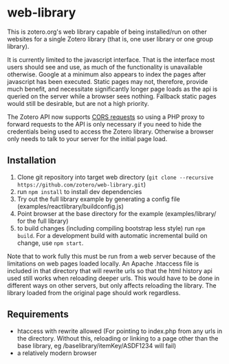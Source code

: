 web-library
===========

This is zotero.org's web library capable of being installed/run on other websites for a single Zotero library (that is, one user library or one group library).

It is currently limited to the javascript interface. That is the interface most users should see and use, as much of the functionality is unavailable otherwise. Google at a minimum also appears to index the pages after javascript has been executed. Static pages may not, therefore, provide much benefit, and necessitate significantly longer page loads as the api is queried on the server while a browser sees nothing. Fallback static pages would still be desirable, but are not a high priority.

The Zotero API now supports [CORS requests](http://enable-cors.org/) so using a PHP proxy to forward requests to the API is only necessary if you need to hide the credentials being used to access the Zotero library. Otherwise a browser only needs to talk to your server for the initial page load.


Installation
------------

1. Clone git repository into target web directory (`git clone --recursive https://github.com/zotero/web-library.git`)
2. run `npm install` to install dev dependencies
3. Try out the full library example by generating a config file (examples/reactlibrary/buildconfig.js)
4. Point browser at the base directory for the example (examples/library/ for the full library)
5. to build changes (including compiling bootstrap less style) run `npm build`. For a development build with automatic incremental build on change, use `npm start`.  

Note that to work fully this must be run from a web server because of the limitations on web pages loaded locally. An Apache .htaccess file is included in that directory that will rewrite urls so that the html history api used still works when reloading deeper urls. This would have to be done in different ways on other servers, but only affects reloading the library. The library loaded from the original page should work regardless.

Requirements
------------
* htaccess with rewrite allowed (For pointing to index.php from any urls in the directory. Without this, reloading or linking to a page other than the base library, eg /baselibrary/itemKey/ASDF1234 will fail)
* a relatively modern browser
